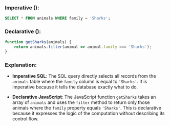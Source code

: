 
### Imperative ():
```sql
SELECT * FROM animals WHERE family = 'Sharks';
```

### Declarative ():
```javascript
function getSharks(animals) {
    return animals.filter(animal => animal.family === 'Sharks');
}
```

### Explanation:
- **Imperative SQL**: The SQL query directly selects all records from the `animals` table where the `family` column is equal to `'Sharks'`. It is imperative because it tells the database exactly what to do.

- **Declarative JavaScript**: The JavaScript function `getSharks` takes an array of `animals` and uses the `filter` method to return only those animals where the `family` property equals `'Sharks'`. This is declarative because it expresses the logic of the computation without describing its control flow.

